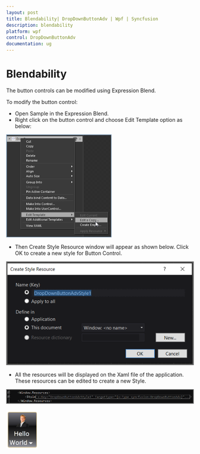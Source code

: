 ```yaml
---
layout: post
title: Blendability| DropDownButtonAdv | Wpf | Syncfusion
description: blendability
platform: wpf
control: DropDownButtonAdv
documentation: ug
---
```


# Blendability

The button controls can be modified using Expression Blend.

To modify the button control:

* Open Sample in the Expression Blend. 
* Right click on the button control and choose Edit Template option as below:



![C:/Users/Jawahar/Desktop/sshot-4.png](Blendability_images/Blendability_img1.png) 





* Then Create Style Resource window will appear as shown below. Click OK to create a new style for Button Control.



![C:/Users/Jawahar/Desktop/sshot-5.png](Blendability_images/Blendability_img2.png)





* All the resources will be displayed on the Xaml file of the application. These resources can be edited to create a new Style.



![](Blendability_images/Blendability_img3.png)





![](Blendability_images/Blendability_img4.png)




